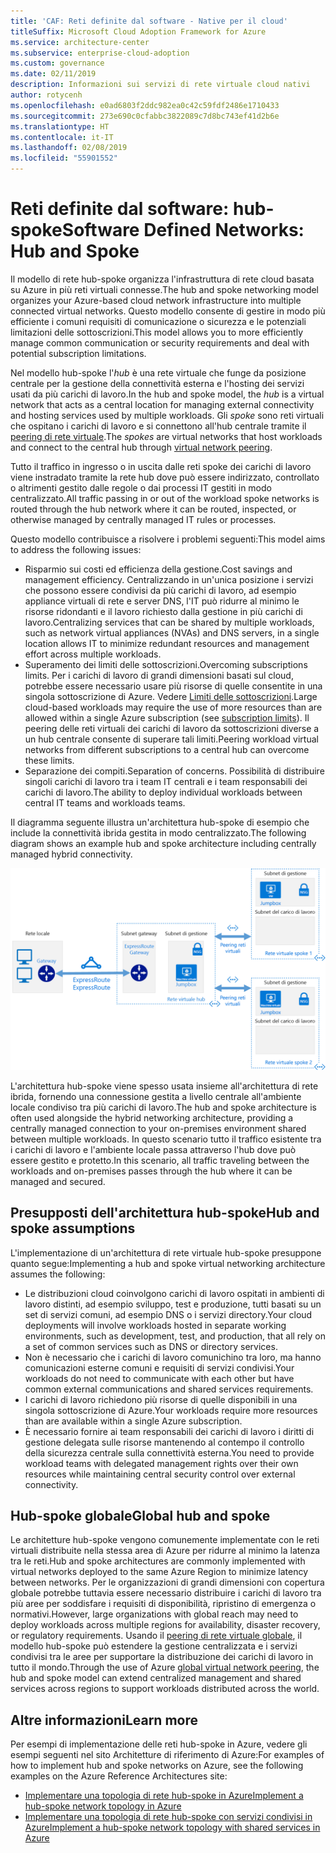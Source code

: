 ```yaml
---
title: 'CAF: Reti definite dal software - Native per il cloud'
titleSuffix: Microsoft Cloud Adoption Framework for Azure
ms.service: architecture-center
ms.subservice: enterprise-cloud-adoption
ms.custom: governance
ms.date: 02/11/2019
description: Informazioni sui servizi di rete virtuale cloud nativi
author: rotycenh
ms.openlocfilehash: e0ad6803f2ddc982ea0c42c59fdf2486e1710433
ms.sourcegitcommit: 273e690c0cfabbc3822089c7d8bc743ef41d2b6e
ms.translationtype: HT
ms.contentlocale: it-IT
ms.lasthandoff: 02/08/2019
ms.locfileid: "55901552"
---
```

# <a name="software-defined-networks-hub-and-spoke"></a><span data-ttu-id="3168a-103">Reti definite dal software: hub-spoke</span><span class="sxs-lookup"><span data-stu-id="3168a-103">Software Defined Networks: Hub and Spoke</span></span>

<span data-ttu-id="3168a-104">Il modello di rete hub-spoke organizza l'infrastruttura di rete cloud basata su Azure in più reti virtuali connesse.</span><span class="sxs-lookup"><span data-stu-id="3168a-104">The hub and spoke networking model organizes your Azure-based cloud network infrastructure into multiple connected virtual networks.</span></span> <span data-ttu-id="3168a-105">Questo modello consente di gestire in modo più efficiente i comuni requisiti di comunicazione o sicurezza e le potenziali limitazioni delle sottoscrizioni.</span><span class="sxs-lookup"><span data-stu-id="3168a-105">This model allows you to more efficiently manage common communication or security requirements and deal with potential subscription limitations.</span></span>

<span data-ttu-id="3168a-106">Nel modello hub-spoke l'*hub* è una rete virtuale che funge da posizione centrale per la gestione della connettività esterna e l'hosting dei servizi usati da più carichi di lavoro.</span><span class="sxs-lookup"><span data-stu-id="3168a-106">In the hub and spoke model, the *hub* is a virtual network that acts as a central location for managing external connectivity and hosting services used by multiple workloads.</span></span> <span data-ttu-id="3168a-107">Gli *spoke* sono reti virtuali che ospitano i carichi di lavoro e si connettono all'hub centrale tramite il [peering di rete virtuale](/virtual-network/virtual-network-peering-overview).</span><span class="sxs-lookup"><span data-stu-id="3168a-107">The *spokes* are virtual networks that host workloads and connect to the central hub through [virtual network peering](/virtual-network/virtual-network-peering-overview).</span></span>

<span data-ttu-id="3168a-108">Tutto il traffico in ingresso o in uscita dalle reti spoke dei carichi di lavoro viene instradato tramite la rete hub dove può essere indirizzato, controllato o altrimenti gestito dalle regole o dai processi IT gestiti in modo centralizzato.</span><span class="sxs-lookup"><span data-stu-id="3168a-108">All traffic passing in or out of the workload spoke networks is routed through the hub network where it can be routed, inspected, or otherwise managed by centrally managed IT rules or processes.</span></span>

<span data-ttu-id="3168a-109">Questo modello contribuisce a risolvere i problemi seguenti:</span><span class="sxs-lookup"><span data-stu-id="3168a-109">This model aims to address the following issues:</span></span>

- <span data-ttu-id="3168a-110">Risparmio sui costi ed efficienza della gestione.</span><span class="sxs-lookup"><span data-stu-id="3168a-110">Cost savings and management efficiency.</span></span> <span data-ttu-id="3168a-111">Centralizzando in un'unica posizione i servizi che possono essere condivisi da più carichi di lavoro, ad esempio appliance virtuali di rete e server DNS, l'IT può ridurre al minimo le risorse ridondanti e il lavoro richiesto dalla gestione in più carichi di lavoro.</span><span class="sxs-lookup"><span data-stu-id="3168a-111">Centralizing services that can be shared by multiple workloads, such as network virtual appliances (NVAs) and DNS servers, in a single location allows IT to minimize redundant resources and management effort across multiple workloads.</span></span>
- <span data-ttu-id="3168a-112">Superamento dei limiti delle sottoscrizioni.</span><span class="sxs-lookup"><span data-stu-id="3168a-112">Overcoming subscriptions limits.</span></span> <span data-ttu-id="3168a-113">Per i carichi di lavoro di grandi dimensioni basati sul cloud, potrebbe essere necessario usare più risorse di quelle consentite in una singola sottoscrizione di Azure. Vedere [Limiti delle sottoscrizioni](/azure/azure-subscription-service-limits).</span><span class="sxs-lookup"><span data-stu-id="3168a-113">Large cloud-based workloads may require the use of more resources than are allowed within a single Azure subscription (see [subscription limits](/azure/azure-subscription-service-limits)).</span></span> <span data-ttu-id="3168a-114">Il peering delle reti virtuali dei carichi di lavoro da sottoscrizioni diverse a un hub centrale consente di superare tali limiti.</span><span class="sxs-lookup"><span data-stu-id="3168a-114">Peering workload virtual networks from different subscriptions to a central hub can overcome these limits.</span></span>
- <span data-ttu-id="3168a-115">Separazione dei compiti.</span><span class="sxs-lookup"><span data-stu-id="3168a-115">Separation of concerns.</span></span> <span data-ttu-id="3168a-116">Possibilità di distribuire singoli carichi di lavoro tra i team IT centrali e i team responsabili dei carichi di lavoro.</span><span class="sxs-lookup"><span data-stu-id="3168a-116">The ability to deploy individual workloads between central IT teams and workloads teams.</span></span>

<span data-ttu-id="3168a-117">Il diagramma seguente illustra un'architettura hub-spoke di esempio che include la connettività ibrida gestita in modo centralizzato.</span><span class="sxs-lookup"><span data-stu-id="3168a-117">The following diagram shows an example hub and spoke architecture including centrally managed hybrid connectivity.</span></span>

![Architettura di rete hub-spoke](../../../reference-architectures/hybrid-networking/images/hub-spoke.png)

<span data-ttu-id="3168a-119">L'architettura hub-spoke viene spesso usata insieme all'architettura di rete ibrida, fornendo una connessione gestita a livello centrale all'ambiente locale condiviso tra più carichi di lavoro.</span><span class="sxs-lookup"><span data-stu-id="3168a-119">The hub and spoke architecture is often used alongside the hybrid networking architecture, providing a centrally managed connection to your on-premises environment shared between multiple workloads.</span></span> <span data-ttu-id="3168a-120">In questo scenario tutto il traffico esistente tra i carichi di lavoro e l'ambiente locale passa attraverso l'hub dove può essere gestito e protetto.</span><span class="sxs-lookup"><span data-stu-id="3168a-120">In this scenario, all traffic traveling between the workloads and on-premises passes through the hub where it can be managed and secured.</span></span>

## <a name="hub-and-spoke-assumptions"></a><span data-ttu-id="3168a-121">Presupposti dell'architettura hub-spoke</span><span class="sxs-lookup"><span data-stu-id="3168a-121">Hub and spoke assumptions</span></span>

<span data-ttu-id="3168a-122">L'implementazione di un'architettura di rete virtuale hub-spoke presuppone quanto segue:</span><span class="sxs-lookup"><span data-stu-id="3168a-122">Implementing a hub and spoke virtual networking architecture assumes the following:</span></span>

- <span data-ttu-id="3168a-123">Le distribuzioni cloud coinvolgono carichi di lavoro ospitati in ambienti di lavoro distinti, ad esempio sviluppo, test e produzione, tutti basati su un set di servizi comuni, ad esempio DNS o i servizi directory.</span><span class="sxs-lookup"><span data-stu-id="3168a-123">Your cloud deployments will involve workloads hosted in separate working environments, such as development, test, and production, that all rely on a set of common services such as DNS or directory services.</span></span>
- <span data-ttu-id="3168a-124">Non è necessario che i carichi di lavoro comunichino tra loro, ma hanno comunicazioni esterne comuni e requisiti di servizi condivisi.</span><span class="sxs-lookup"><span data-stu-id="3168a-124">Your workloads do not need to communicate with each other but have common external communications and shared services requirements.</span></span>
- <span data-ttu-id="3168a-125">I carichi di lavoro richiedono più risorse di quelle disponibili in una singola sottoscrizione di Azure.</span><span class="sxs-lookup"><span data-stu-id="3168a-125">Your workloads require more resources than are available within a single Azure subscription.</span></span>
- <span data-ttu-id="3168a-126">È necessario fornire ai team responsabili dei carichi di lavoro i diritti di gestione delegata sulle risorse mantenendo al contempo il controllo della sicurezza centrale sulla connettività esterna.</span><span class="sxs-lookup"><span data-stu-id="3168a-126">You need to provide workload teams with delegated management rights over their own resources while maintaining central security control over external connectivity.</span></span>

## <a name="global-hub-and-spoke"></a><span data-ttu-id="3168a-127">Hub-spoke globale</span><span class="sxs-lookup"><span data-stu-id="3168a-127">Global hub and spoke</span></span>

<span data-ttu-id="3168a-128">Le architetture hub-spoke vengono comunemente implementate con le reti virtuali distribuite nella stessa area di Azure per ridurre al minimo la latenza tra le reti.</span><span class="sxs-lookup"><span data-stu-id="3168a-128">Hub and spoke architectures are commonly implemented with virtual networks deployed to the same Azure Region to minimize latency between networks.</span></span> <span data-ttu-id="3168a-129">Per le organizzazioni di grandi dimensioni con copertura globale potrebbe tuttavia essere necessario distribuire i carichi di lavoro tra più aree per soddisfare i requisiti di disponibilità, ripristino di emergenza o normativi.</span><span class="sxs-lookup"><span data-stu-id="3168a-129">However, large organizations with global reach may need to deploy workloads across multiple regions for availability, disaster recovery, or regulatory requirements.</span></span> <span data-ttu-id="3168a-130">Usando il [peering di rete virtuale globale](/azure/virtual-network/virtual-network-peering-overview), il modello hub-spoke può estendere la gestione centralizzata e i servizi condivisi tra le aree per supportare la distribuzione dei carichi di lavoro in tutto il mondo.</span><span class="sxs-lookup"><span data-stu-id="3168a-130">Through the use of Azure [global virtual network peering](/azure/virtual-network/virtual-network-peering-overview), the hub and spoke model can extend centralized management and shared services across regions to support workloads distributed across the world.</span></span>

## <a name="learn-more"></a><span data-ttu-id="3168a-131">Altre informazioni</span><span class="sxs-lookup"><span data-stu-id="3168a-131">Learn more</span></span>

<span data-ttu-id="3168a-132">Per esempi di implementazione delle reti hub-spoke in Azure, vedere gli esempi seguenti nel sito Architetture di riferimento di Azure:</span><span class="sxs-lookup"><span data-stu-id="3168a-132">For examples of how to implement hub and spoke networks on Azure, see the following examples on the Azure Reference Architectures site:</span></span>

- [<span data-ttu-id="3168a-133">Implementare una topologia di rete hub-spoke in Azure</span><span class="sxs-lookup"><span data-stu-id="3168a-133">Implement a hub-spoke network topology in Azure</span></span>](../../../reference-architectures/hybrid-networking/hub-spoke.md)
- [<span data-ttu-id="3168a-134">Implementare una topologia di rete hub-spoke con servizi condivisi in Azure</span><span class="sxs-lookup"><span data-stu-id="3168a-134">Implement a hub-spoke network topology with shared services in Azure</span></span>](../../../reference-architectures/hybrid-networking/shared-services.md)
